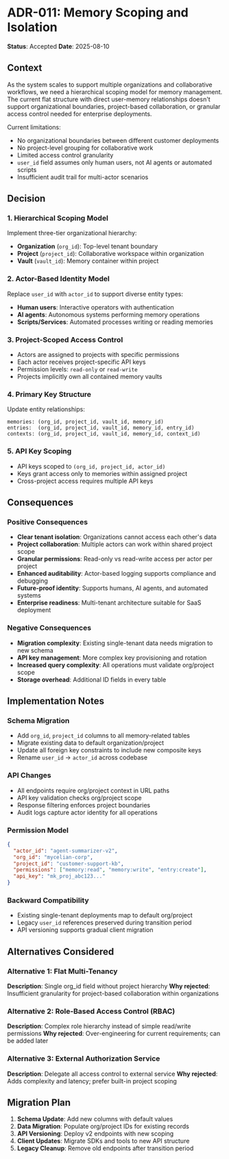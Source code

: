 # ADR-011: Memory Scoping and Isolation

**Status**: Accepted
**Date**: 2025-08-10

## Context

As the system scales to support multiple organizations and collaborative workflows, we need a hierarchical scoping model for memory management. The current flat structure with direct user-memory relationships doesn't support organizational boundaries, project-based collaboration, or granular access control needed for enterprise deployments.

Current limitations:
- No organizational boundaries between different customer deployments
- No project-level grouping for collaborative work
- Limited access control granularity
- `user_id` field assumes only human users, not AI agents or automated scripts
- Insufficient audit trail for multi-actor scenarios

## Decision

### 1. Hierarchical Scoping Model

Implement three-tier organizational hierarchy:
- **Organization** (`org_id`): Top-level tenant boundary
- **Project** (`project_id`): Collaborative workspace within organization
- **Vault** (`vault_id`): Memory container within project

### 2. Actor-Based Identity Model

Replace `user_id` with `actor_id` to support diverse entity types:
- **Human users**: Interactive operators with authentication
- **AI agents**: Autonomous systems performing memory operations
- **Scripts/Services**: Automated processes writing or reading memories

### 3. Project-Scoped Access Control

- Actors are assigned to projects with specific permissions
- Each actor receives project-specific API keys
- Permission levels: `read-only` or `read-write`
- Projects implicitly own all contained memory vaults

### 4. Primary Key Structure

Update entity relationships:
```
memories: (org_id, project_id, vault_id, memory_id)
entries:  (org_id, project_id, vault_id, memory_id, entry_id)
contexts: (org_id, project_id, vault_id, memory_id, context_id)
```

### 5. API Key Scoping

- API keys scoped to `(org_id, project_id, actor_id)`
- Keys grant access only to memories within assigned project
- Cross-project access requires multiple API keys

## Consequences

### Positive Consequences
- **Clear tenant isolation**: Organizations cannot access each other's data
- **Project collaboration**: Multiple actors can work within shared project scope
- **Granular permissions**: Read-only vs read-write access per actor per project
- **Enhanced auditability**: Actor-based logging supports compliance and debugging
- **Future-proof identity**: Supports humans, AI agents, and automated systems
- **Enterprise readiness**: Multi-tenant architecture suitable for SaaS deployment

### Negative Consequences
- **Migration complexity**: Existing single-tenant data needs migration to new schema
- **API key management**: More complex key provisioning and rotation
- **Increased query complexity**: All operations must validate org/project scope
- **Storage overhead**: Additional ID fields in every table

## Implementation Notes

### Schema Migration
- Add `org_id`, `project_id` columns to all memory-related tables
- Migrate existing data to default organization/project
- Update all foreign key constraints to include new composite keys
- Rename `user_id` → `actor_id` across codebase

### API Changes
- All endpoints require org/project context in URL paths
- API key validation checks org/project scope
- Response filtering enforces project boundaries
- Audit logs capture actor identity for all operations

### Permission Model
```json
{
  "actor_id": "agent-summarizer-v2",
  "org_id": "mycelian-corp",
  "project_id": "customer-support-kb",
  "permissions": ["memory:read", "memory:write", "entry:create"],
  "api_key": "mk_proj_abc123..."
}
```

### Backward Compatibility
- Existing single-tenant deployments map to default org/project
- Legacy `user_id` references preserved during transition period
- API versioning supports gradual client migration

## Alternatives Considered

### Alternative 1: Flat Multi-Tenancy
**Description**: Single org_id field without project hierarchy
**Why rejected**: Insufficient granularity for project-based collaboration within organizations

### Alternative 2: Role-Based Access Control (RBAC)
**Description**: Complex role hierarchy instead of simple read/write permissions
**Why rejected**: Over-engineering for current requirements; can be added later

### Alternative 3: External Authorization Service
**Description**: Delegate all access control to external service
**Why rejected**: Adds complexity and latency; prefer built-in project scoping

## Migration Plan

1. **Schema Update**: Add new columns with default values
2. **Data Migration**: Populate org/project IDs for existing records
3. **API Versioning**: Deploy v2 endpoints with new scoping
4. **Client Updates**: Migrate SDKs and tools to new API structure
5. **Legacy Cleanup**: Remove old endpoints after transition period
